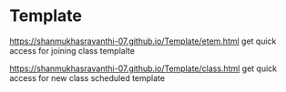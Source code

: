 # Template

https://shanmukhasravanthi-07.github.io/Template/etem.html get quick access for joining class templalte

https://shanmukhasravanthi-07.github.io/Template/class.html get quick access for new class scheduled template
